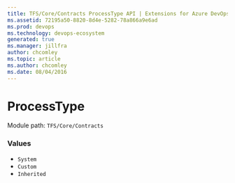 ```yaml
---
title: TFS/Core/Contracts ProcessType API | Extensions for Azure DevOps Services
ms.assetid: 72195a50-8820-8d4e-5282-78a866a9e6ad
ms.prod: devops
ms.technology: devops-ecosystem
generated: true
ms.manager: jillfra
author: chcomley
ms.topic: article
ms.author: chcomley
ms.date: 08/04/2016
---
```


# ProcessType

Module path: `TFS/Core/Contracts`

### Values

* `System` 
* `Custom` 
* `Inherited` 
